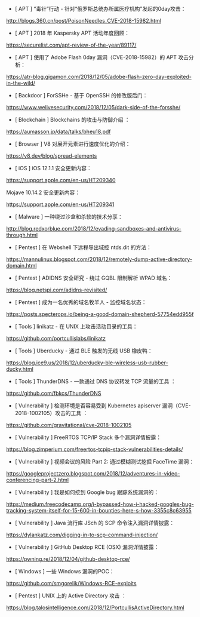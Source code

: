 * [ APT ]  “毒针”行动 - 针对“俄罗斯总统办所属医疗机构”发起的0day攻击：

http://blogs.360.cn/post/PoisonNeedles_CVE-2018-15982.html



* [ APT ]  2018 年 Kaspersky APT 活动年度回顾：

 https://securelist.com/apt-review-of-the-year/89117/



* [ APT ]  使用了 Adobe Flash 0day 漏洞（CVE-2018-15982）的 APT 攻击分析：

 https://atr-blog.gigamon.com/2018/12/05/adobe-flash-zero-day-exploited-in-the-wild/



* [ Backdoor ]  ForSSHe - 基于 OpenSSH 的修改版后门：

https://www.welivesecurity.com/2018/12/05/dark-side-of-the-forsshe/



* [ Blockchain ]  Blockchains 的攻击与防御介绍 ：

https://aumasson.jp/data/talks/bheu18.pdf



* [ Browser ]  V8 对展开元素进行速度优化的介绍： 

https://v8.dev/blog/spread-elements



* [ iOS ]  iOS 12.1.1 安全更新内容：

 https://support.apple.com/en-us/HT209340  
 
Mojave 10.14.2 安全更新内容： 

https://support.apple.com/en-us/HT209341



* [ Malware ]  一种绕过沙盒和杀软的技术分享：

http://blog.redxorblue.com/2018/12/evading-sandboxes-and-antivirus-through.html



* [ Pentest ]  在 Webshell 下远程导出域控 ntds.dit 的方法：

https://mannulinux.blogspot.com/2018/12/remotely-dump-active-directory-domain.html



* [ Pentest ]  ADIDNS 安全研究 - 绕过 GQBL 限制解析 WPAD 域名：

https://blog.netspi.com/adidns-revisited/





* [ Pentest ]  成为一名优秀的域名牧羊人 - 监控域名状态：

https://posts.specterops.io/being-a-good-domain-shepherd-57754edd955f



* [ Tools ]  linikatz - 在 UNIX 上攻击活动目录的工具：

https://github.com/portcullislabs/linikatz



* [ Tools ]  Uberducky - 通过 BLE 触发的无线 USB 橡皮鸭：

https://blog.ice9.us/2018/12/uberducky-ble-wireless-usb-rubber-ducky.html



* [ Tools ]  ThunderDNS  - 一款通过 DNS 协议转发 TCP 流量的工具 ：

https://github.com/fbkcs/ThunderDNS



* [ Vulnerability ]  检测环境是否容易受到 Kubernetes apiserver 漏洞（CVE-2018-1002105）攻击的工具  ：

 https://github.com/gravitational/cve-2018-1002105



* [ Vulnerability ]  FreeRTOS TCP/IP Stack 多个漏洞详情披露：

https://blog.zimperium.com/freertos-tcpip-stack-vulnerabilities-details/



* [ Vulnerability ]  视频会议的风险 Part 2: 通过模糊测试挖掘 FaceTime 漏洞：

https://googleprojectzero.blogspot.com/2018/12/adventures-in-video-conferencing-part-2.html



* [ Vulnerability ]  我是如何挖到 Google bug 跟踪系统漏洞的：

https://medium.freecodecamp.org/i-bypassed-how-i-hacked-googles-bug-tracking-system-itself-for-15-600-in-bounties-here-s-how-3355c8c63955



* [ Vulnerability ]  Java 流行库 JSch 的 SCP 命令注入漏洞详情披露：

https://dylankatz.com/digging-in-to-scp-command-injection/



* [ Vulnerability ]  GitHub Desktop RCE (OSX) 漏洞详情披露：

https://pwning.re/2018/12/04/github-desktop-rce/



* [ Windows ]  一些 Windows 漏洞的POC：

https://github.com/smgorelik/Windows-RCE-exploits



* [ Pentest ]   UNIX 上的 Active Directory 攻击 ： 

https://blog.talosintelligence.com/2018/12/PortcullisActiveDirectory.html
